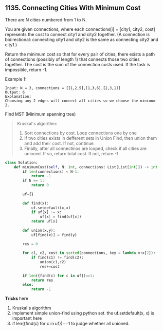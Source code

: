 ## 1135. Connecting Cities With Minimum Cost

There are N cities numbered from 1 to N.

You are given connections, where each connections[i] = [city1, city2, cost] represents the cost to connect city1 and city2 together.  (A connection is bidirectional: connecting city1 and city2 is the same as connecting city2 and city1.)

Return the minimum cost so that for every pair of cities, there exists a path of connections (possibly of length 1) that connects those two cities together.  The cost is the sum of the connection costs used. If the task is impossible, return -1.

Example 1:
```
Input: N = 3, connections = [[1,2,5],[1,3,6],[2,3,1]]
Output: 6
Explanation: 
Choosing any 2 edges will connect all cities so we choose the minimum 2.
```

Find MST (Minimum spanning tree)

>Kruskal's algorithm:
> 1. Sort connections by cost. Loop connections one by one
> 2. If two cities exists in defferent sets in Union Find, then union them and add their cost. If not, continue.
> 3. Finally, after all connectinos are looped, check if all cities are unioned. If so, return total cost. If not, return -1.

```python 
class Solution:
    def minimumCost(self, N: int, connections: List[List[int]]) -> int:
        if len(connections) < N-1:
            return -1
        if N == 1:
            return 0
        
        uf={}
        
        def find(x):
            uf.setdefault(x,x)
            if uf[x] != x:
                uf[x] = find(uf[x])
            return uf[x]
        
        def union(x,y):
            uf[find(x)] = find(y)
            
        res = 0
        
        for c1, c2, cost in sorted(connections, key = lambda x:x[2]):
            if find(c1) != find(c2):
                union(c1,c2)
                res+=cost
                
        if len({find(c) for c in uf})==1:
            return res
        else:
            return -1
```

**Tricks** here
1. Kruskal's algorithm
2. implement simple union-find using python set. the uf.setdefault(x, x) is important here
3. if len({find(c) for c in uf})==1 to judge whether all unioned.
